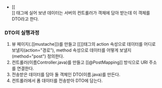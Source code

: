 
- [[<form>]] 태그에 실어 보낸 데이터는 서버의 컨트롤러가 객체에 담아 받는데 이 객체를 DTO라고 한다.


### DTO의 실행과정
1. 뷰 페이지(.[[mustache]])를 만들고 [[<form>]]태그의 action 속성으로 데이터를 어디로 보낼지(action="경로"), method 속성으로 데이터를 어떻게 보낼지(method="post") 정의한다.
2. 컨트롤러(이름Controller.java)를 만들고 [[@PostMapping]] 방식으로 URI 주소를 연결한다.
3. 전송받은 데이터를 담아 둘 객체인 DTO(이름.java)를 만든다.
4. 컨트롤러에서 폼 데이터를 전송받아 DTO에 담는다. 


